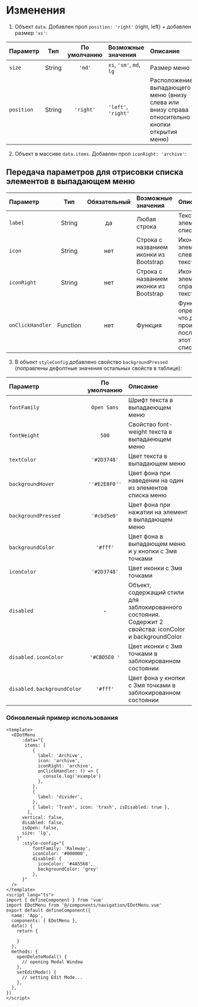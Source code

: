 # Изменения
1. Объект `data`. Добавлен проп `position: 'right'` (right, left) + добавлен размер `'xs'`:

| Параметр	  |  Тип	  | По умолчанию	 | Возможные значения       | Описание                                                                                       |
|:-----------|:------:|:-------------:|:-------------------------|:-----------------------------------------------------------------------------------------------|
| `size`     | String |    `'md'`     | `xs`, `'sm'`, `md`, `lg` | Размер меню                                                                                    |
| `position` | String |   `'right'`   | `'left'`, `'right'`      | Расположение выпадающего меню (внизу слева или внизу справа относительно кнопки открытия меню) |

2. Объект в массиве `data.items`. Добавлен проп `iconRight: 'archive'`: 

## Передача параметров для отрисовки списка элементов в выпадающем меню

| Параметр	         |    Тип    | Обязательный | Возможные значения	                     | Описание                                                                      |
|:------------------|:---------:|:------------:|:----------------------------------------|:------------------------------------------------------------------------------|
| `label`           |  String   |      да      | Любая строка                            | Текст элемента списка                                                         | 
| `icon`            |  String   |    нет 	     | Строка с названием иконки из Bootstrap  | Иконка элемента слева от текста                                               |
| `iconRight`       |  String   |    нет 	     | Строка с названием иконки из Bootstrap  | Иконка элемента справа от текста                                              |
| `onClickHandler`	 | Function	 |     нет      | Функция	                                | Функция, определяющая что должно проийзоти после клика на этот элемент списка |

3. В объект `styleConfig` добавлено свойство `backgroundPressed` (поправлены дефолтные значения остальных свойств в таблице):

| Параметр                    |  По умолчанию  | Описание                                                                                                   |
|:----------------------------|:--------------:|:-----------------------------------------------------------------------------------------------------------|
| `fontFamily`	               |  `Open Sans`	  | Шрифт текста в выпадаеющем меню                                                                            |
| `fontWeight`	               |     `500`      | 	Свойство font-weight текста в выпадаеющем меню                                                            |
| `textColor`	                |  `'#2D3748'`   | Цвет текста в выпадающем меню                                                                              | 
| `backgroundHover`           | 	`''#E2E8F0''` | 	Цвет фона при наведении на один из элементов списка меню                                                  |
| `backgroundPressed`         |  `'#cbd5e0'`   | Цвет фона при нажатии на элемент в выпадающем меню                                                         |
| `backgroundColor`           |   `'#fff'`	    | Цвет фона в выпадающем меню и у кнопки с 3мя точками                                                       |
| `iconColor`	                |  `'#2D3748'`   | 	Цвет иконки с 3мя точками                                                                                 |
| `disabled`	                 |       -        | 	Объект, содержащий стили для заблокированного состояния. Содержит 2 свойства: iconColor и backgroundColor |
| `disabled.iconColor`	       |  `'#CBD5E0 '`  | 	Цвет иконки с 3мя точками в заблокированном состоянии                                                     |
| `disabled.backgroundColor`	 |    `'#fff'`    | 	Цвет фона у кнопки с 3мя точками в заблокированном состоянии                                              |
 

### Обновленый пример использования 
````vue
<template>
  <EDotMenu
      :data="{
       items: [
          {
            label: 'Archive',
            icon: 'archive',
            iconRight: 'archive',
            onClickHandler: () => {
              console.log('example')
            },
          },
          {
            label: 'divider',
          },
          { label: 'Trash', icon: 'trash', isDisabled: true },
        ],
      vertical: false,
      disabled: false,
      isOpen: false,
      size: 'lg',
    }"
      :style-config="{
          fontFamily: 'Raleway',
          iconColor: '#000000',
          disabled: {
            iconColor: '#4A5568',
            backgroundColor: 'grey'
          },
      }"
  />
</template>
<script lang="ts">
import { defineComponent } from 'vue'
import EDotMenu from '@/components/navigation/EDotMenu.vue'
export default defineComponent({
  name: 'App',
  components: { EDotMenu },
  data() {
    return {

    }
  },
  methods: {
    openDeleteModal() {
      // opening Modal Window
    },
    setEditMode() {
      // setting Edit Mode...
    },
  },
})
</script>
````



